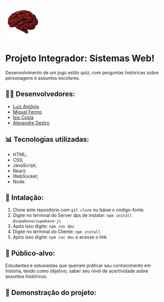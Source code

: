<img src="Cliente\public\Logo.png" width="110" height="110"> 

# Projeto Integrador: Sistemas Web!

Desenvolvimento de um jogo estilo quiz, com perguntas históricas sobre personagens e assuntos escolares.

## 👷🏽 Desenvolvedores:

- [Luiz Antônio](https://github.com/eufolim)
- [Miguel Fermo](https://github.com/miguelfermo)
- [Isis Costa](https://github.com/isiscostabb)
- [Alexandre Destro](https://github.com/AlexandreDestro)

## 📊 Tecnologias utilizadas:

- HTML;
- CSS;
- JavaScript;
- React;
- WebSocket;
- Node.

## 🔧 Intalação:

1. Clone este repositório com `git clone` ou baixe o código-fonte.
2. Digite no terminal do Server dps de instalar: `npm install @supabase/supabase-js`
3. Após isso digite: `npm run dev`
4. Digite no terminal do Cliente: `npm install`
5. Após isso digite: `npm run dev` e acesse o link

## 🎯 Público-alvo:

Estudantes e estusiastas que queiram práticar seu conhecimento em história, tendo como objetivo, saber seu nível de acertividade sobre assuntos históricos.

## 🔭 Demonstração do projeto:
